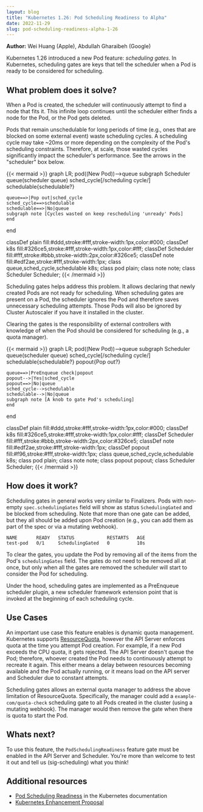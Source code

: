 ```yaml
---
layout: blog
title: "Kubernetes 1.26: Pod Scheduling Readiness to Alpha"
date: 2022-11-29
slug: pod-scheduling-readiness-alpha-1-26
---
```


**Author:** Wei Huang (Apple), Abdullah Gharaibeh (Google)

Kubernetes 1.26 introduced a new Pod feature: _scheduling gates_. In Kubernetes, scheduling gates
are keys that tell the scheduler when a Pod is ready to be considered for scheduling.

## What problem does it solve?

When a Pod is created, the scheduler will continuously attempt to find a node that fits it. This
infinite loop continues until the scheduler either finds a node for the Pod, or the Pod gets deleted.

Pods that remain unschedulable for long periods of time (e.g., ones that are blocked on some external event) 
waste scheduling cycles. A scheduling cycle may take ~20ms or more depending on the complexity of
the Pod's scheduling constraints. Therefore, at scale, those wasted cycles significantly impact the
scheduler's performance. See the arrows in the "scheduler" box below.

{{< mermaid >}}
graph LR;
  pod((New Pod))-->queue
  subgraph Scheduler
    queue(scheduler queue)
    sched_cycle[/scheduling cycle/]
    schedulable{schedulable?}
    
    queue==>|Pop out|sched_cycle
    sched_cycle==>schedulable
    schedulable==>|No|queue
    subgraph note [Cycles wasted on keep rescheduling 'unready' Pods]
    end
  end
  
 classDef plain fill:#ddd,stroke:#fff,stroke-width:1px,color:#000;
 classDef k8s fill:#326ce5,stroke:#fff,stroke-width:1px,color:#fff;
 classDef Scheduler fill:#fff,stroke:#bbb,stroke-width:2px,color:#326ce5;
 classDef note fill:#edf2ae,stroke:#fff,stroke-width:1px;
 class queue,sched_cycle,schedulable k8s;
 class pod plain;
 class note note;
 class Scheduler Scheduler;
{{< /mermaid >}}

Scheduling gates helps address this problem. It allows declaring that newly created Pods are not
ready for scheduling. When scheduling gates are present on a Pod, the scheduler ignores the Pod
and therefore saves unnecessary scheduling attempts. Those Pods will also be ignored by Cluster
Autoscaler if you have it installed in the cluster.

Clearing the gates is the responsibility of external controllers with knowledge of when the Pod
should be considered for scheduling (e.g., a quota manager).

{{< mermaid >}}
graph LR;
  pod((New Pod))-->queue
  subgraph Scheduler
    queue(scheduler queue)
    sched_cycle[/scheduling cycle/]
    schedulable{schedulable?}
    popout{Pop out?}
    
    queue==>|PreEnqueue check|popout
    popout-->|Yes|sched_cycle
    popout==>|No|queue
    sched_cycle-->schedulable
    schedulable-->|No|queue
    subgraph note [A knob to gate Pod's scheduling]
    end
  end
  
 classDef plain fill:#ddd,stroke:#fff,stroke-width:1px,color:#000;
 classDef k8s fill:#326ce5,stroke:#fff,stroke-width:1px,color:#fff;
 classDef Scheduler fill:#fff,stroke:#bbb,stroke-width:2px,color:#326ce5;
 classDef note fill:#edf2ae,stroke:#fff,stroke-width:1px;
 classDef popout fill:#f96,stroke:#fff,stroke-width:1px;
 class queue,sched_cycle,schedulable k8s;
 class pod plain;
 class note note;
 class popout popout;
 class Scheduler Scheduler;
{{< /mermaid >}}

## How does it work?

Scheduling gates in general works very similar to Finalizers. Pods with non-empty 
`spec.schedulingGates` field will show as status `SchedulingGated` and be blocked from
scheduling. Note that more than one gate can be added, but they all should be added upon Pod
creation (e.g., you can add them as part of the spec or via a mutating webhook).

```
NAME       READY   STATUS            RESTARTS   AGE
test-pod   0/1     SchedulingGated   0          10s
```

To clear the gates, you update the Pod by removing all of the items from the Pod's `schedulingGates`
field. The gates do not need to be removed all at once, but only when all the gates are removed the
scheduler will start to consider the Pod for scheduling.

Under the hood, scheduling gates are implemented as a PreEnqueue scheduler plugin, a new scheduler
framework extension point that is invoked at the beginning of each scheduling cycle.

## Use Cases

An important use case this feature enables is dynamic quota management. Kubernetes supports
[ResourceQuota](/docs/concepts/policy/resource-quotas/), however the API Server enforces quota at
the time you attempt Pod creation. For example, if a new Pod exceeds the CPU quota, it gets rejected.
The API Server doesn't queue the Pod; therefore, whoever created the Pod needs to continuously attempt
to recreate it again. This either means a delay between resources becoming available and the Pod
actually running, or it means load on the API server and Scheduler due to constant attempts.

Scheduling gates allows an external quota manager to address the above limitation of ResourceQuota.
Specifically, the manager could add a `example-com/quota-check` scheduling gate to all Pods created in the
cluster (using a mutating webhook). The manager would then remove the gate when there is quota to
start the Pod.

## Whats next?

To use this feature, the `PodSchedulingReadiness` feature gate must be enabled in the API Server
and Scheduler. You're more than welcome to test it out and tell us (sig-scheduling) what you think!

## Additional resources

- [Pod Scheduling Readiness](https://kubernetes.io/docs/concepts/scheduling-eviction/pod-scheduling-readiness/)
in the Kubernetes documentation
- [Kubernetes Enhancement Proposal](https://github.com/kubernetes/enhancements/blob/master/keps/sig-scheduling/3521-pod-scheduling-readiness/README.md)
